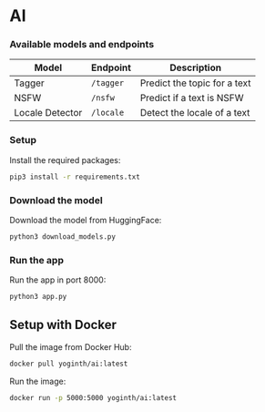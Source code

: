 # AI

### Available models and endpoints

| Model           | Endpoint  | Description                  |
| --------------- | --------- | ---------------------------- |
| Tagger          | `/tagger` | Predict the topic for a text |
| NSFW            | `/nsfw`   | Predict if a text is NSFW    |
| Locale Detector | `/locale` | Detect the locale of a text  |

### Setup

Install the required packages:

```sh
pip3 install -r requirements.txt
```

### Download the model

Download the model from HuggingFace:

```sh
python3 download_models.py
```

### Run the app

Run the app in port 8000:

```sh
python3 app.py
```

## Setup with Docker

Pull the image from Docker Hub:

```sh
docker pull yoginth/ai:latest
```

Run the image:

```sh
docker run -p 5000:5000 yoginth/ai:latest
```
